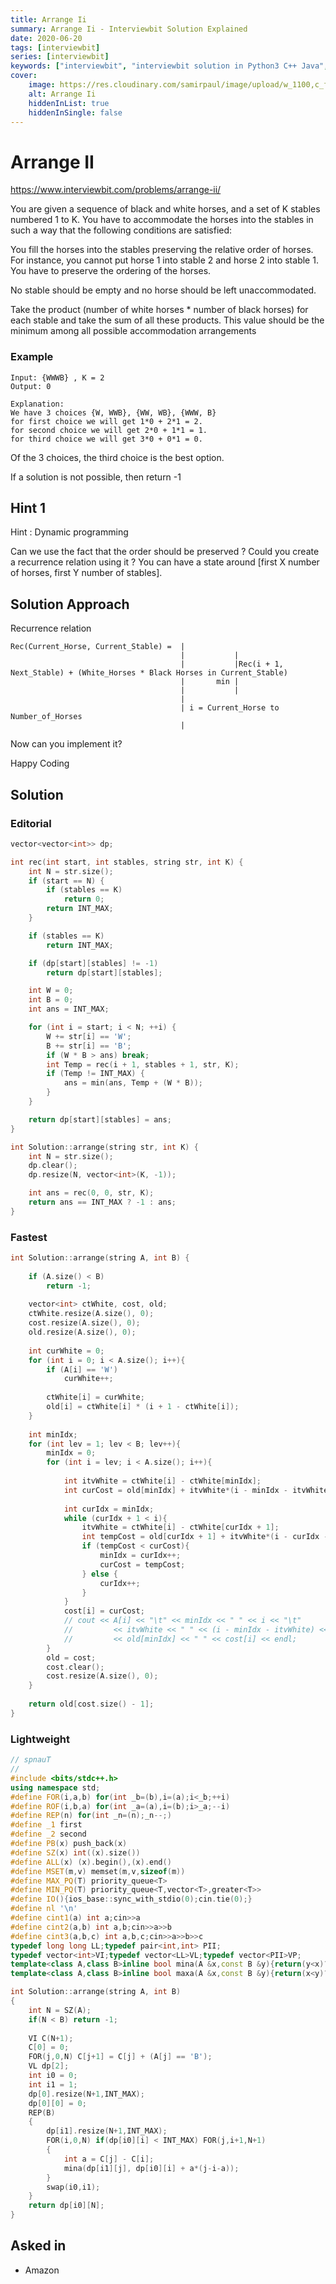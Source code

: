 ```yaml
---
title: Arrange Ii
summary: Arrange Ii - Interviewbit Solution Explained
date: 2020-06-20
tags: [interviewbit]
series: [interviewbit]
keywords: ["interviewbit", "interviewbit solution in Python3 C++ Java", "Arrange Ii Solution Explained"]
cover:
    image: https://res.cloudinary.com/samirpaul/image/upload/w_1100,c_fit,co_rgb:FFFFFF,l_text:Arial_75_bold:Arrange Ii - Solution Explained/problem-solving.webp
    alt: Arrange Ii
    hiddenInList: true
    hiddenInSingle: false
---
```


# Arrange II

https://www.interviewbit.com/problems/arrange-ii/

You are given a sequence of black and white horses, and a set of K stables numbered 1 to K. You have to accommodate the horses into the stables in such a way that the following conditions are satisfied:

You fill the horses into the stables preserving the relative order of horses. For instance, you cannot put horse 1 into stable 2 and horse 2 into stable 1. You have to preserve the ordering of the horses.

No stable should be empty and no horse should be left unaccommodated.

Take the product (number of white horses * number of black horses) for each stable and take the sum of all these products. This value should be the minimum among all possible accommodation arrangements

### Example

```
Input: {WWWB} , K = 2
Output: 0

Explanation:
We have 3 choices {W, WWB}, {WW, WB}, {WWW, B}
for first choice we will get 1*0 + 2*1 = 2.
for second choice we will get 2*0 + 1*1 = 1.
for third choice we will get 3*0 + 0*1 = 0.

```

Of the 3 choices, the third choice is the best option. 

If a solution is not possible, then return -1

## Hint 1

Hint : Dynamic programming

Can we use the fact that the order should be preserved ? Could you create a recurrence relation using it ? 
You can have a state around [first X number of horses, first Y number of stables].

## Solution Approach

Recurrence relation

```
Rec(Current_Horse, Current_Stable) =  |   
                                      |           |
                                      |           |Rec(i + 1, Next_Stable) + (White_Horses * Black Horses in Current_Stable)  
                                      |       min |
                                      |           |
                                      |   
                                      | i = Current_Horse to Number_of_Horses  
                                      |      
```

Now can you implement it?

Happy Coding

## Solution

### Editorial
```cpp
vector<vector<int>> dp;

int rec(int start, int stables, string str, int K) {
    int N = str.size();
    if (start == N) {
        if (stables == K)
            return 0;
        return INT_MAX;
    }

    if (stables == K)
        return INT_MAX;

    if (dp[start][stables] != -1)
        return dp[start][stables];

    int W = 0;
    int B = 0;
    int ans = INT_MAX;

    for (int i = start; i < N; ++i) {
        W += str[i] == 'W';
        B += str[i] == 'B';
        if (W * B > ans) break;
        int Temp = rec(i + 1, stables + 1, str, K);
        if (Temp != INT_MAX) {
            ans = min(ans, Temp + (W * B));
        }
    }

    return dp[start][stables] = ans;
}

int Solution::arrange(string str, int K) {
    int N = str.size();
    dp.clear();
    dp.resize(N, vector<int>(K, -1));

    int ans = rec(0, 0, str, K);
    return ans == INT_MAX ? -1 : ans;
}

```

### Fastest
```cpp
int Solution::arrange(string A, int B) {
    
    if (A.size() < B)
        return -1;
    
    vector<int> ctWhite, cost, old;
    ctWhite.resize(A.size(), 0);
    cost.resize(A.size(), 0);
    old.resize(A.size(), 0);
    
    int curWhite = 0;
    for (int i = 0; i < A.size(); i++){
        if (A[i] == 'W')
            curWhite++;
            
        ctWhite[i] = curWhite;
        old[i] = ctWhite[i] * (i + 1 - ctWhite[i]);
    }
    
    int minIdx;
    for (int lev = 1; lev < B; lev++){
        minIdx = 0;
        for (int i = lev; i < A.size(); i++){
            
            int itvWhite = ctWhite[i] - ctWhite[minIdx];
            int curCost = old[minIdx] + itvWhite*(i - minIdx - itvWhite);
            
            int curIdx = minIdx;
            while (curIdx + 1 < i){
                itvWhite = ctWhite[i] - ctWhite[curIdx + 1];
                int tempCost = old[curIdx + 1] + itvWhite*(i - curIdx - 1 - itvWhite);
                if (tempCost < curCost){
                    minIdx = curIdx++;
                    curCost = tempCost;
                } else {
                    curIdx++;
                }
            }
            cost[i] = curCost;
            // cout << A[i] << "\t" << minIdx << " " << i << "\t" 
            //         << itvWhite << " " << (i - minIdx - itvWhite) << "\t" 
            //         << old[minIdx] << " " << cost[i] << endl;
        }
        old = cost;
        cost.clear();
        cost.resize(A.size(), 0);
    }
    
    return old[cost.size() - 1];
}
```

### Lightweight
```cpp
// spnauT
//
#include <bits/stdc++.h>
using namespace std;
#define FOR(i,a,b) for(int _b=(b),i=(a);i<_b;++i)
#define ROF(i,b,a) for(int _a=(a),i=(b);i>_a;--i)
#define REP(n) for(int _n=(n);_n--;)
#define _1 first
#define _2 second
#define PB(x) push_back(x)
#define SZ(x) int((x).size())
#define ALL(x) (x).begin(),(x).end()
#define MSET(m,v) memset(m,v,sizeof(m))
#define MAX_PQ(T) priority_queue<T>
#define MIN_PQ(T) priority_queue<T,vector<T>,greater<T>>
#define IO(){ios_base::sync_with_stdio(0);cin.tie(0);}
#define nl '\n'
#define cint1(a) int a;cin>>a
#define cint2(a,b) int a,b;cin>>a>>b
#define cint3(a,b,c) int a,b,c;cin>>a>>b>>c
typedef long long LL;typedef pair<int,int> PII;
typedef vector<int>VI;typedef vector<LL>VL;typedef vector<PII>VP;
template<class A,class B>inline bool mina(A &x,const B &y){return(y<x)?(x=y,1):0;}
template<class A,class B>inline bool maxa(A &x,const B &y){return(x<y)?(x=y,1):0;}

int Solution::arrange(string A, int B)
{
    int N = SZ(A);
    if(N < B) return -1;
    
    VI C(N+1);
    C[0] = 0;
    FOR(j,0,N) C[j+1] = C[j] + (A[j] == 'B');
    VL dp[2];
    int i0 = 0;
    int i1 = 1;
    dp[0].resize(N+1,INT_MAX);
    dp[0][0] = 0;
    REP(B)
    {
        dp[i1].resize(N+1,INT_MAX);
        FOR(i,0,N) if(dp[i0][i] < INT_MAX) FOR(j,i+1,N+1)
        {
            int a = C[j] - C[i];
            mina(dp[i1][j], dp[i0][i] + a*(j-i-a));
        }
        swap(i0,i1);
    }
    return dp[i0][N];
}
```

## Asked in
* Amazon
